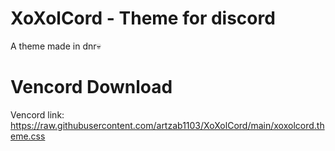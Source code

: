 # XoXolCord - Theme for discord
A theme made in dnr💀

# Vencord Download
Vencord link: https://raw.githubusercontent.com/artzab1103/XoXolCord/main/xoxolcord.theme.css
